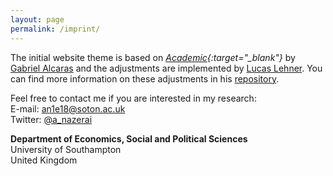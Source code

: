 ```yaml
---
layout: page
permalink: /imprint/
---
```


The initial website theme is based on *[Academic](https://github.com/gaalcaras/academic){:target="_blank"}* by [Gabriel Alcaras](https://gaalcaras.com/en/) and the adjustments are implemented by [Lucas Lehner](https://github.com/lukaslehner). You can find more information on these adjustments in his [repository](https://github.com/lukaslehner/lukaslehner.github.io).

Feel free to contact me if you are interested in my research: \
E-mail: [an1e18@soton.ac.uk](mailto:an1e18@soton.ac.uk) \
Twitter: [@a_nazerai](https://twitter.com/a_nazerai)

**Department of Economics, Social and Political Sciences** \
University of Southampton \
United Kingdom

